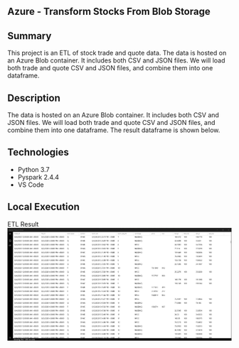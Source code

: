 ## Azure - Transform Stocks From Blob Storage

## Summary
This project is an ETL of stock trade and quote data. The data is hosted on an Azure Blob container. It includes both CSV and JSON files. We will load both trade and quote CSV and JSON files, and combine them into one dataframe. 

## Description
The data is hosted on an Azure Blob container. It includes both CSV and JSON files. We will load both trade and quote CSV and JSON files, and combine them into one dataframe. The result dataframe is shown below.

## Technologies
- Python 3.7
- Pyspark 2.4.4
- VS Code

## Local Execution
ETL Result
![Alt Text](screenshots/parquet_result.png?raw=true "parquet result")
